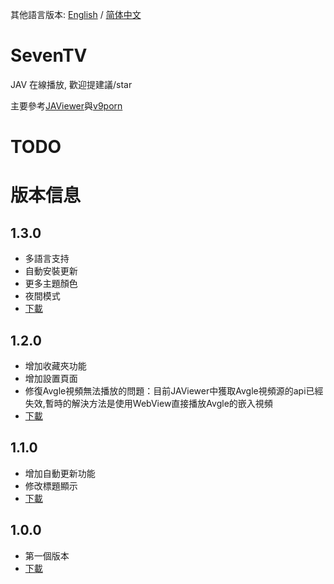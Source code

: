 其他語言版本: [English](https://github.com/over-driver/SevenTV/blob/master/README-en.md) / [简体中文](https://github.com/over-driver/SevenTV/blob/master/README.md)

# SevenTV

JAV 在線播放, 歡迎提建議/star

主要參考[JAViewer](https://github.com/SplashCodes/JAViewer)與[v9porn](https://github.com/techGay/v9porn)

# TODO

# 版本信息

## 1.3.0

- 多語言支持
- 自動安裝更新
- 更多主題顏色
- 夜間模式
- [下載](https://github.com/over-driver/SevenTV/releases/download/1.3.0/SevenTV-release-1.3.0.apk)

## 1.2.0

- 增加收藏夾功能
- 增加設置頁面
- 修復Avgle視頻無法播放的問題：目前JAViewer中獲取Avgle視頻源的api已經失效,暫時的解決方法是使用WebView直接播放Avgle的嵌入視頻
- [下載](https://github.com/over-driver/SevenTV/releases/download/1.2.0/SevenTV-release-1.2.0.apk)

## 1.1.0

- 增加自動更新功能
- 修改標題顯示
- [下載](https://github.com/over-driver/SevenTV/releases/download/1.1.0/SevenTV-release-1.1.0.apk)

## 1.0.0

- 第一個版本
- [下載](https://github.com/over-driver/SevenTV/releases/download/1.0.0/SevenTV-release-1.0.0.apk)
